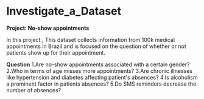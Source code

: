 # Investigate_a_Dataset
**Project: No-show appointments**

In this project , This dataset collects information from 100k medical appointments in Brazil and is 
focused on the question of whether or not patients show up for their appointment.

**Question**
1.Are no-show appointments associated with a certain gender?
2.Who in terms of age misses more appointments?
3.Are chronic illnesses like hypertension and diabetes affecting patient's absences?
4.Is alcoholism a prominent factor in patients absences?
5.Do SMS reminders decrease the number of absences?
